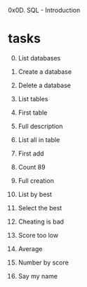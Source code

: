 0x0D. SQL - Introduction

# tasks

0. List databases

1. Create a database

2. Delete a database

3. List tables

4. First table

5. Full description

6. List all in table

7. First add

8. Count 89

9. Full creation

10. List by best

11. Select the best

12. Cheating is bad

13. Score too low

14. Average

15. Number by score

16. Say my name


